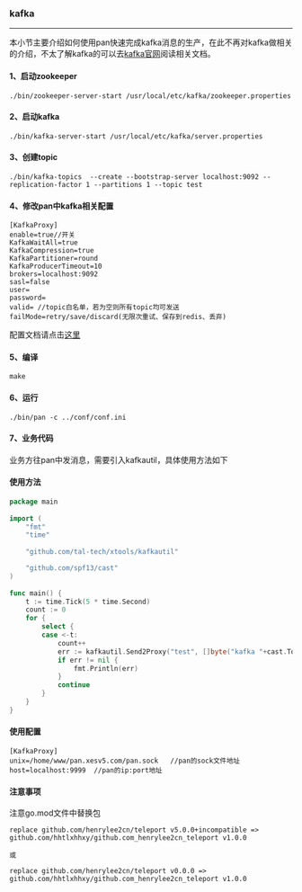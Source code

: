 ### kafka
-----

本小节主要介绍如何使用pan快速完成kafka消息的生产，在此不再对kafka做相关的介绍，不太了解kafka的可以去[kafka官网](https://kafka.apache.org/)阅读相关文档。

#### 1、启动zookeeper
```shell
./bin/zookeeper-server-start /usr/local/etc/kafka/zookeeper.properties
```
#### 2、启动kafka
```shell
./bin/kafka-server-start /usr/local/etc/kafka/server.properties
```
#### 3、创建topic
```shell
./bin/kafka-topics  --create --bootstrap-server localhost:9092 --replication-factor 1 --partitions 1 --topic test
```
#### 4、修改pan中kafka相关配置
```shell
[KafkaProxy]
enable=true//开关
KafkaWaitAll=true
KafkaCompression=true
KafkaPartitioner=round
KafkaProducerTimeout=10
brokers=localhost:9092
sasl=false
user=
password=
valid= //topic白名单，若为空则所有topic均可发送
failMode=retry/save/discard(无限次重试、保存到redis、丢弃)

```
配置文档请点击[这里](../config/config.md)

#### 5、编译
```shell
make
```
#### 6、运行
```shell
./bin/pan -c ../conf/conf.ini
```
#### 7、业务代码

业务方往pan中发消息，需要引入kafkautil，具体使用方法如下
#### 使用方法
```go
package main
 
import (
    "fmt"
    "time"
 
    "github.com/tal-tech/xtools/kafkautil"

    "github.com/spf13/cast"
)
 
func main() {
    t := time.Tick(5 * time.Second)
    count := 0
    for {
        select {
        case <-t:
            count++
            err := kafkautil.Send2Proxy("test", []byte("kafka "+cast.ToString(count)))
            if err != nil {
                fmt.Println(err)
            }
            continue
        }
    }
}
```
#### 使用配置
```shell
[KafkaProxy]
unix=/home/www/pan.xesv5.com/pan.sock   //pan的sock文件地址
host=localhost:9999  //pan的ip:port地址
```

#### 注意事项
注意go.mod文件中替换包
```shell
replace github.com/henrylee2cn/teleport v5.0.0+incompatible => github.com/hhtlxhhxy/github.com_henrylee2cn_teleport v1.0.0

或

replace github.com/henrylee2cn/teleport v0.0.0 => github.com/hhtlxhhxy/github.com_henrylee2cn_teleport v1.0.0
```